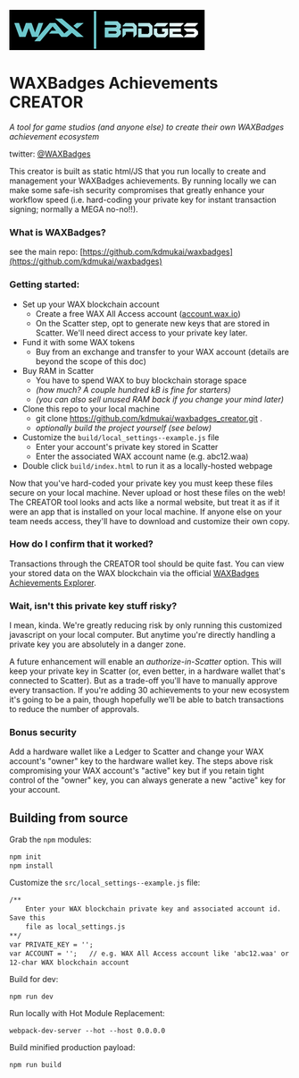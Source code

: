 ![waxbadges](src/static/img/waxbadges_logo_350x72.png)

# WAXBadges Achievements CREATOR
_A tool for game studios (and anyone else) to create their own WAXBadges achievement ecosystem_

twitter: [@WAXBadges](https://twitter.com/WAXBadges)


This creator is built as static html/JS that you run locally to create and management your WAXBadges achievements. By running locally we can make some safe-ish security compromises that greatly enhance your workflow speed (i.e. hard-coding your private key for instant transaction signing; normally a MEGA no-no!!).


### What is WAXBadges?
see the main repo: [https://github.com/kdmukai/waxbadges](https://github.com/kdmukai/waxbadges)


### Getting started:
* Set up your WAX blockchain account
    * Create a free WAX All Access account ([account.wax.io](https://account.wax.io))
    * On the Scatter step, opt to generate new keys that are stored in Scatter. We'll need direct access to your private key later.
* Fund it with some WAX tokens
    * Buy from an exchange and transfer to your WAX account (details are beyond the scope of this doc)
* Buy RAM in Scatter
    * You have to spend WAX to buy blockchain storage space
    * _(how much? A couple hundred kB is fine for starters)_
    * _(you can also sell unused RAM back if you change your mind later)_
* Clone this repo to your local machine
    * git clone https://github.com/kdmukai/waxbadges_creator.git .
    * _optionally build the project yourself (see below)_
* Customize the `build/local_settings--example.js` file
    * Enter your account's private key stored in Scatter
    * Enter the associated WAX account name (e.g. abc12.waa)
* Double click `build/index.html` to run it as a locally-hosted webpage

Now that you've hard-coded your private key you must keep these files secure on your local machine. Never upload or host these files on the web! The CREATOR tool looks and acts like a normal website, but treat it as if it were an app that is installed on your local machine. If anyone else on your team needs access, they'll have to download and customize their own copy.


### How do I confirm that it worked?
Transactions through the CREATOR tool should be quite fast. You can view your stored data on the WAX blockchain via the official [WAXBadges Achievements Explorer](https://explorer.waxbadges.com).


### Wait, isn't this private key stuff risky?
I mean, kinda. We're greatly reducing risk by only running this customized javascript on your local computer. But anytime you're directly handling a private key you are absolutely in a danger zone.

A future enhancement will enable an _authorize-in-Scatter_ option. This will keep your private key in Scatter (or, even better, in a hardware wallet that's connected to Scatter). But as a trade-off you'll have to manually approve every transaction. If you're adding 30 achievements to your new ecosystem it's going to be a pain, though hopefully we'll be able to batch transactions to reduce the number of approvals.


### Bonus security
Add a hardware wallet like a Ledger to Scatter and change your WAX account's "owner" key to the hardware wallet key. The steps above risk compromising your WAX account's "active" key but if you retain tight control of the "owner" key, you can always generate a new "active" key for your account.



## Building from source
Grab the `npm` modules:
```
npm init
npm install
```

Customize the `src/local_settings--example.js` file:
```
/**
    Enter your WAX blockchain private key and associated account id. Save this
    file as local_settings.js
**/
var PRIVATE_KEY = '';
var ACCOUNT = '';   // e.g. WAX All Access account like 'abc12.waa' or 12-char WAX blockchain account
```

Build for dev:
```
npm run dev
```

Run locally with Hot Module Replacement:
```
webpack-dev-server --hot --host 0.0.0.0
```

Build minified production payload:
```
npm run build
```

